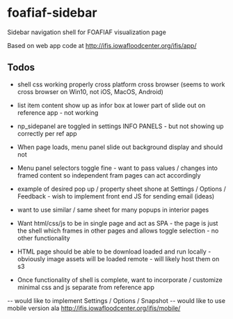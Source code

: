 # foafiaf-sidebar
Sidebar navigation shell for FOAFIAF visualization page


Based on web app code at http://ifis.iowafloodcenter.org/ifis/app/ 

## Todos

- shell css working properly cross platform cross browser (seems to work cross browser on Win10, not iOS, MacOS, Android)

- list item <span> content show up as infor box at lower part of slide out on reference app - not working
- np_sidepanel are toggled in settings INFO PANELS - but not showing up correctly per ref app
- When page loads, menu panel slide out background display and should not
- Menu panel selectors toggle fine - want to pass values / changes into framed content so independent fram pages can act accordingly
- example of desired pop up / property sheet shone at Settings / Options / Feedback - wish to implement front end JS for sending email (ideas)
- want to use similar / same sheet for many popups in interior pages

- Want html/css/js to be in single page and act as SPA - the page is just the shell which frames in other pages and allows toggle selection - no other functionality 
- HTML page should be able to be download loaded and run locally - obviously image assets will be loaded remote - will likely host them on s3
- Once functionality of shell is complete, want to incorporate / customize minimal css and js separate from reference app

-- would like to implement Settings / Options / Snapshot
-- would like to use mobile version ala http://ifis.iowafloodcenter.org/ifis/mobile/

